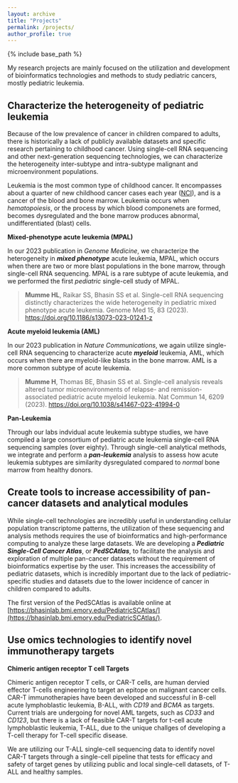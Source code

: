 ```yaml
---
layout: archive
title: "Projects"
permalink: /projects/
author_profile: true
---
```

{% include base_path %}

My research projects are mainly focused on the utilization and development of bioinformatics technologies and methods to study pediatric cancers, mostly pediatric leukemia.

## Characterize the heterogeneity of pediatric leukemia

Because of the low prevalence of cancer in children compared to adults, there is historically a lack of publicly available datasets and specific research pertaining to childhood cancer. Using single-cell RNA sequencing and other next-generation sequencing technologies, we can characterize the heterogeneity inter-subtype and intra-subtype malignant and microenvironment populations.

Leukemia is the most common type of childhood cancer. It encompasses about a quarter of new childhood cancer cases each year ([NCI](https://seer.cancer.gov/statfacts/html/childleuk.html)), and is a cancer of the blood and bone marrow. Leukemia occurs when *hematopoiesis*, or the process by which blood componenets are formed, becomes dysregulated and the bone marrow produces abnormal, undifferentiated (blast) cells.

**Mixed-phenotype acute leukemia (MPAL)**

In our 2023 publication in *Genome Medicine*, we characterize the heterogeneity in ***mixed phenotype*** acute leukemia, MPAL, which occurs when there are two or more blast populations in the bone marrow, through single-cell RNA sequencing. MPAL is a rare subtype of acute leukemia, and we performed the first *pediatric* single-cell study of MPAL.

> **Mumme HL**, Raikar SS, Bhasin SS et al. Single-cell RNA sequencing distinctly characterizes the wide heterogeneity in pediatric mixed phenotype acute leukemia. Genome Med 15, 83 (2023). https://doi.org/10.1186/s13073-023-01241-z

**Acute myeloid leukemia (AML)**

In our 2023 publication in *Nature Communications*, we again utilize single-cell RNA sequencing to characterize acute ***myeloid*** leukemia, AML, which occurs when there are myeloid-like blasts in the bone marrow. AML is a more common subtype of acute leukemia.

> **Mumme H**, Thomas BE, Bhasin SS et al. Single-cell analysis reveals altered tumor microenvironments of relapse- and remission-associated pediatric acute myeloid leukemia. Nat Commun 14, 6209 (2023). https://doi.org/10.1038/s41467-023-41994-0

**Pan-Leukemia**

Through our labs indvidual acute leukemia subtype studies, we have compiled a large consortium of pediatric acute leukemia single-cell RNA sequencing samples (over eighty). Through single-cell analytical methods, we integrate and perform a ***pan-leukemia*** analysis to assess how acute leukemia subtypes are similarity dysregulated compared to *normal* bone marrow from healthy donors.

## Create tools to increase accessibility of pan-cancer datasets and analytical modules

While single-cell technologies are incredibly useful in understanding cellular population transcriptome patterns, the utilization of these sequencing and analysis methods requires the use of bioinformatics and high-performance computing to analyze these large datasets. We are developing a ***Pediatric Single-Cell Cancer Atlas***, or ***PedSCAtlas***, to facilitate the analysis and exploration of multiple pan-cancer datasets without the requirement of bioinformatics expertise by the user. This increases the accessibility of pediatric datasets, which is incredibly important due to the lack of pediatric-specific studies and datasets due to the lower incidence of cancer in children compared to adults.

The first version of the PedSCAtlas is available online at [https://bhasinlab.bmi.emory.edu/PediatricSCAtlas/](https://bhasinlab.bmi.emory.edu/PediatricSCAtlas/). 

## Use omics technologies to identify novel immunotherapy targets

**Chimeric antigen receptor T cell Targets**

Chimeric antigen receptor T cells, or CAR-T cells, are human dervied effector T-cells engineering to target an epitope on malignant cancer cells. CAR-T immunotherapies have been developed and successful in B-cell acute lymphoblastic leukemia, B-ALL, with *CD19* and *BCMA* as targets. Current trials are undergoing for novel AML targets, such as *CD33* and *CD123*, but there is a lack of feasible CAR-T targets for t-cell acute lymphoblastic leukemia, T-ALL, due to the unique challges of developing a T-cell therapy for T-cell specific disease.

We are utilizing our T-ALL single-cell sequencing data to identify novel CAR-T targets through a single-cell pipeline that tests for efficacy and safety of target genes by utilizing public and local single-cell datasets, of T-ALL and healthy samples.
